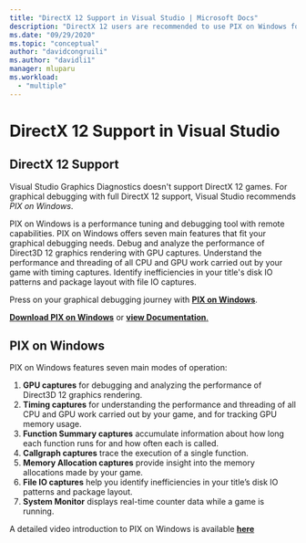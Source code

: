 ```yaml
---
title: "DirectX 12 Support in Visual Studio | Microsoft Docs"
description: "DirectX 12 users are recommended to use PIX on Windows for a full graphical debugging experience"
ms.date: "09/29/2020"
ms.topic: "conceptual"
author: "davidcongruili"
ms.author: "davidli1"
manager: mluparu
ms.workload:
  - "multiple"
---
```

# DirectX 12 Support in Visual Studio

## DirectX 12 Support

Visual Studio Graphics Diagnostics doesn't support DirectX 12 games. For graphical debugging with full DirectX 12 support, Visual Studio recommends *PIX on Windows*. 

PIX on Windows is a performance tuning and debugging tool with remote capabilities. PIX on Windows offers seven main features that fit your graphical debugging needs. Debug and analyze the performance of Direct3D 12 graphics rendering with GPU captures. Understand the performance and threading of all CPU and GPU work carried out by your game with timing captures. Identify inefficiencies in your title's disk IO patterns and package layout with file IO captures.

Press on your graphical debugging journey with [**PIX on Windows**](https://aka.ms/PIXonWindows).

[**Download PIX on Windows**](https://aka.ms/downloadPIX) or [**view Documentation**.](https://devblogs.microsoft.com/pix/documentation/)

## PIX on Windows

PIX on Windows features seven main modes of operation:
1. **GPU captures** for debugging and analyzing the performance of Direct3D 12 graphics rendering.
2. **Timing captures** for understanding the performance and threading of all CPU and GPU work carried out by your game, and for tracking GPU memory usage.
3. **Function Summary captures** accumulate information about how long each function runs for and how often each is called.
4. **Callgraph captures** trace the execution of a single function.
5. **Memory Allocation captures** provide insight into the memory allocations made by your game.
6. **File IO captures** help you identify inefficiencies in your title’s disk IO patterns and package layout.
7. **System Monitor** displays real-time counter data while a game is running.

A detailed video introduction to PIX on Windows is available [**here**](https://www.youtube.com/playlist?list=PLeHvwXyqearWuPPxh6T03iwX-McPG5LkB)
